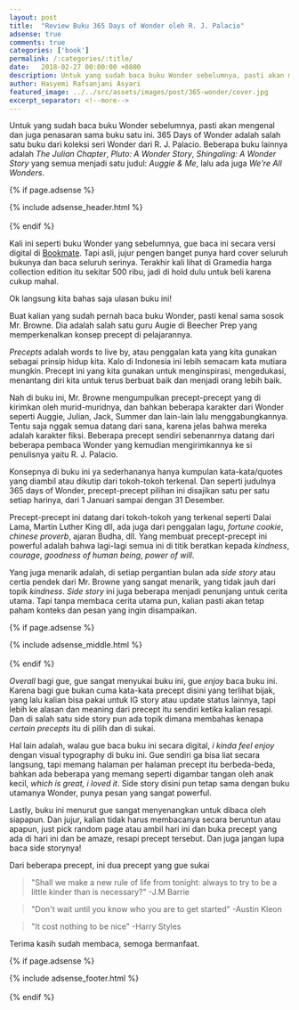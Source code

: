 ```yaml
---
layout: post
title:  "Review Buku 365 Days of Wonder oleh R. J. Palacio"
adsense: true
comments: true
categories: ['book']
permalink: /:categories/:title/
date:   2018-02-27 00:00:00 +0800
description: Untuk yang sudah baca buku Wonder sebelumnya, pasti akan mengenal dan juga penasaran sama buku satu ini. 365 Days of Wonder adalah salah satu buku dari koleksi seri Wonder dari R. J. Palacio. Beberapa buku lainnya adalah The Julian Chapter, Pluto A Wonder Story, Shingaling A Wonder Story yang semua menjadi satu judul Auggie & Me, lalu ada juga We're All Wonders. 
author: Hasyemi Rafsanjani Asyari
featured_image: ../../src/assets/images/post/365-wonder/cover.jpg
excerpt_separator: <!--more-->
---
```


<p class="intro">Untuk yang sudah baca buku Wonder sebelumnya, pasti akan mengenal dan juga penasaran sama buku satu ini. 365 Days of Wonder adalah salah satu buku dari koleksi seri Wonder dari R. J. Palacio. Beberapa buku lainnya adalah <i>The Julian Chapter</i>, <i>Pluto: A Wonder Story</i>, <i>Shingaling: A Wonder Story</i> yang semua menjadi satu judul: <i>Auggie & Me</i>, lalu ada juga <i>We're All Wonders</i>.</p>

{% if page.adsense %}
<div class="ads">
	{% include adsense_header.html %}
</div>
<br/>
{% endif %}

Kali ini seperti buku Wonder yang sebelumnya, gue baca ini secara versi digital di <a href="https://bookmate.com/books/tsf5G9S1" target="_blank">Bookmate</a>. Tapi asli, jujur pengen banget punya hard cover seluruh bukunya dan baca seluruh serinya. Terakhir kali lihat di Gramedia harga collection edition itu sekitar 500 ribu, jadi di hold dulu untuk beli karena cukup mahal.

Ok langsung kita bahas saja ulasan buku ini!

Buat kalian yang sudah pernah baca buku Wonder, pasti kenal sama sosok Mr. Browne. Dia adalah salah satu guru Augie di Beecher Prep yang memperkenalkan konsep precept di pelajarannya.

_Precepts_ adalah words to live by, atau penggalan kata yang kita gunakan sebagai prinsip hidup kita. Kalo di Indonesia ini lebih semacam kata mutiara mungkin. Precept ini yang kita gunakan untuk menginspirasi, mengedukasi, menantang diri kita untuk terus berbuat baik dan menjadi orang lebih baik.

Nah di buku ini, Mr. Browne mengumpulkan precept-precept yang di kirimkan oleh murid-muridnya, dan bahkan beberapa karakter dari Wonder seperti Auggie, Julian, Jack, Summer dan lain-lain lalu menggabungkannya. Tentu saja nggak semua datang dari sana, karena jelas bahwa mereka adalah karakter fiksi. Beberapa precept sendiri sebenanrnya datang dari beberapa pembaca Wonder yang kemudian mengirimkannya ke si penulisnya yaitu R. J. Palacio.

Konsepnya di buku ini ya sederhananya hanya kumpulan kata-kata/quotes yang diambil atau dikutip dari tokoh-tokoh terkenal. Dan seperti judulnya 365 days of Wonder, precept-precept pilihan ini disajikan satu per satu setiap harinya, dari 1 Januari sampai dengan 31 Desember.

Precept-precept ini datang dari tokoh-tokoh yang terkenal seperti Dalai Lama, Martin Luther King dll, ada juga dari penggalan lagu, _fortune cookie_, _chinese proverb_, ajaran Budha, dll. Yang membuat precept-precept ini powerful adalah bahwa lagi-lagi semua ini di titik beratkan kepada _kindness_, _courage_, _goodness of human being_, _power of will_.

Yang juga menarik adalah, di setiap pergantian bulan ada _side story_ atau certia pendek dari Mr. Browne yang sangat menarik, yang tidak jauh dari topik _kindness_. _Side story_ ini juga beberapa menjadi penunjang untuk cerita utama. Tapi tanpa membaca cerita utama pun, kalian pasti akan tetap paham konteks dan pesan yang ingin disampaikan.

{% if page.adsense %}
<div class="ads">
	{% include adsense_middle.html %}
</div>
<br/>
{% endif %}

_Overall_ bagi gue, gue sangat menyukai buku ini, gue _enjoy_ baca buku ini. Karena bagi gue bukan cuma kata-kata precept disini yang terlihat bijak, yang lalu kalian bisa pakai untuk IG story atau update status lainnya, tapi lebih ke alasan dan meaning dari precept itu sendiri ketika kalian resapi. Dan di salah satu side story pun ada topik dimana membahas kenapa _certain precepts_ itu di pilih dan di sukai.

Hal lain adalah, walau gue baca buku ini secara digital, _i kinda feel enjoy_ dengan visual typography di buku ini. Gue sendiri ga bisa liat secara langsung, tapi memang halaman per halaman precept itu berbeda-beda, bahkan ada beberapa yang memang seperti digambar tangan oleh anak kecil, _which is great, i loved it_. Side story disini pun tetap sama dengan buku utamanya Wonder, punya pesan yang sangat powerful.

Lastly, buku ini menurut gue sangat menyenangkan untuk dibaca oleh siapapun. Dan jujur, kalian tidak harus membacanya secara beruntun atau apapun, just pick random page atau ambil hari ini dan buka precept yang ada di hari ini dan be amaze, resapi precept tersebut. Dan juga jangan lupa baca side storynya!

Dari beberapa precept, ini dua precept yang gue sukai

>"Shall we make a new rule of life from tonight: always to try to be a little kinder than is necessary?"
-J.M Barrie

>"Don't wait until you know who you are to get started"
-Austin Kleon

>"It cost nothing to be nice"
-Harry Styles

Terima kasih sudah membaca, semoga bermanfaat.

{% if page.adsense %}
<div class="ads">
	{% include adsense_footer.html %}
</div>
<br/>
{% endif %}